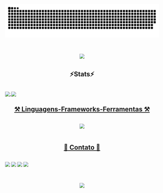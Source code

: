 <picture>
  <source media="(prefers-color-scheme: dark)" srcset="https://raw.githubusercontent.com/thiago9852/thiago9852/output/github-contribution-grid-snake-dark.svg">
  <source media="(prefers-color-scheme: light)" srcset="https://raw.githubusercontent.com/thiago9852/thiago9852/output/github-contribution-grid-snake.svg">
  <img alt="github contribution grid snake animation" src="https://raw.githubusercontent.com/thiago9852/thiago9852/output/github-contribution-grid-snake.svg">
</picture>





<h1 align="center">
<img src="https://readme-typing-svg.herokuapp.com/?font=Righteous&size=35&center=true&vCenter=true&width=500&height=70&duration=4000&lines=olá!+👋;+me+chamo+Thiago!;" />
</h1>

<h2 align="center" >⚡Stats⚡</h2>
<br>

<div>
    <a href="https://github.com/thiago9852">
    <img  align="center" height="180em" src="https://github-readme-stats.vercel.app/api?username=thiago9852&show_icons=true&theme=midnight-purple&include_all_commits=true&count_private=true"/>
    <img  align="center" height="180em" src="https://github-readme-stats.vercel.app/api/top-langs/?username=thiago9852&layout=compact&langs_count=16&theme=midnight-purple"/>
</div>

<h2 align="center" >⚒️ Linguagens-Frameworks-Ferramentas ⚒️</h2>
<br>
<div align="center" >
  <img src="https://skillicons.dev/icons?i=symfony,phpstorm,php,bootstrap,html,css,vscode,github,figma,git" />
</div><br>

<h2 align="center" >📱 Contato 📱</h2>
<br>

<div> 
  <a href="https://instagram.com/rafaballerini" target="_blank"><img src="https://img.shields.io/badge/-Instagram-%23E4405F?style=for-the-badge&logo=instagram&logoColor=white" target="_blank"></a>
  <a href="https://discord.com/channels/@me/952899652913594368" target="_blank"><img src="https://img.shields.io/badge/Discord-7289DA?style=for-the-badge&logo=discord&logoColor=white" target="_blank"></a> 
  <a href = "mailto:dev.thiagodferreira@gmail.com"><img src="https://img.shields.io/badge/-Gmail-%23333?style=for-the-badge&logo=gmail&logoColor=white" target="_blank"></a>
  <a href="https://www.linkedin.com/in/thiago-ferreira-54491a278" target="_blank"><img src="https://img.shields.io/badge/-LinkedIn-%230077B5?style=for-the-badge&logo=linkedin&logoColor=white" target="_blank"></a>
</div>

<h1 align="center">
<img src="https://readme-typing-svg.herokuapp.com/?font=Righteous&size=35&center=true&vCenter=true&width=500&height=70&duration=4000&lines=obrigado+pela+atenção!;" />
</h1>
